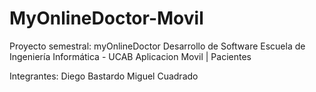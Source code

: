 # MyOnlineDoctor-Movil
Proyecto semestral: myOnlineDoctor Desarrollo de Software Escuela de Ingeniería Informática - UCAB
Aplicacion Movil | Pacientes

Integrantes:
Diego Bastardo
Miguel Cuadrado
